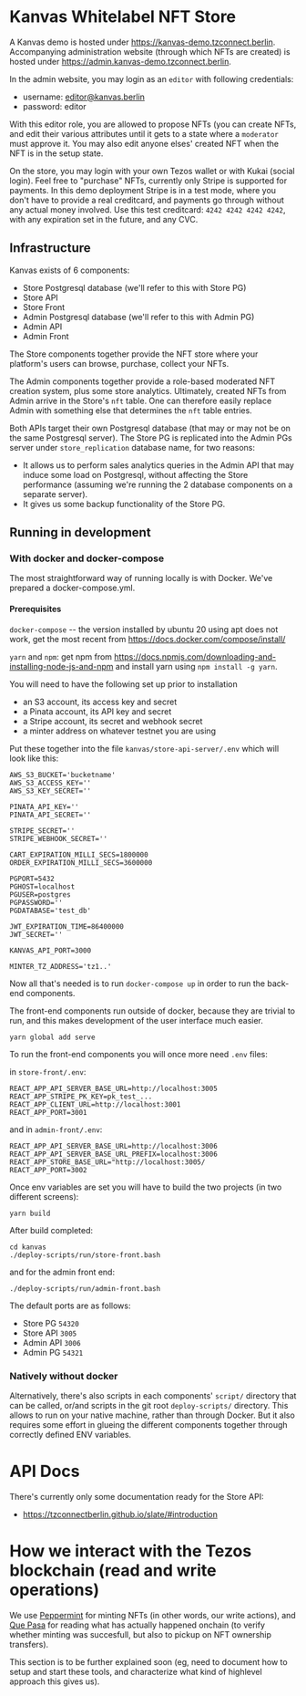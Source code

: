 # Kanvas Whitelabel NFT Store

A Kanvas demo is hosted under https://kanvas-demo.tzconnect.berlin. Accompanying administration website (through which NFTs are created) is hosted under https://admin.kanvas-demo.tzconnect.berlin.

In the admin website, you may login as an `editor` with following credentials:
- username: editor@kanvas.berlin
- password: editor

With this editor role, you are allowed to propose NFTs (you can create NFTs, and edit their various attributes until it gets to a state where a `moderator` must approve it. You may also edit anyone elses' created NFT when the NFT is in the setup state.

On the store, you may login with your own Tezos wallet or with Kukai (social login). Feel free to "purchase" NFTs, currently only Stripe is supported for payments. In this demo deployment Stripe is in a test mode, where you don't have to provide a real creditcard, and payments go through without any actual money involved. Use this test creditcard: `4242 4242 4242 4242`, with any expiration set in the future, and any CVC.

## Infrastructure

Kanvas exists of 6 components:
- Store Postgresql database (we'll refer to this with Store PG)
- Store API
- Store Front
- Admin Postgresql database (we'll refer to this with Admin PG)
- Admin API
- Admin Front

The Store components together provide the NFT store where your platform's users can browse, purchase, collect your NFTs.

The Admin components together provide a role-based moderated NFT creation system, plus some store analytics. Ultimately,
created NFTs from Admin arrive in the Store's `nft` table. One can therefore easily replace Admin with something else
that determines the `nft` table entries.

Both APIs target their own Postgresql database (that may or may not be on the same Postgresql server). The Store PG is
replicated into the Admin PGs server under `store_replication` database name, for two reasons:
- It allows us to perform sales analytics queries in the Admin API that may induce some load on Postgresql, without affecting the Store performance (assuming we're running the 2 database components on a separate server).
- It gives us some backup functionality of the Store PG.

## Running in development

### With docker and docker-compose
The most straightforward way of running locally is with Docker. We've prepared a docker-compose.yml.

#### Prerequisites

`docker-compose` -- the version installed by ubuntu 20 using apt does not work, get the most recent from https://docs.docker.com/compose/install/

`yarn` and `npm`: get npm from https://docs.npmjs.com/downloading-and-installing-node-js-and-npm and install yarn using `npm install -g yarn`.

You will need to have the following set up prior to installation
- an S3 account, its access key and secret
- a Pinata account, its API key and secret
- a Stripe account, its secret and webhook secret
- a minter address on whatever testnet you are using

Put these together into the file `kanvas/store-api-server/.env` which will look like this:

```
AWS_S3_BUCKET='bucketname'
AWS_S3_ACCESS_KEY=''
AWS_S3_KEY_SECRET=''

PINATA_API_KEY=''
PINATA_API_SECRET=''

STRIPE_SECRET=''
STRIPE_WEBHOOK_SECRET=''

CART_EXPIRATION_MILLI_SECS=1800000
ORDER_EXPIRATION_MILLI_SECS=3600000

PGPORT=5432
PGHOST=localhost
PGUSER=postgres
PGPASSWORD=''
PGDATABASE='test_db'

JWT_EXPIRATION_TIME=86400000
JWT_SECRET=''

KANVAS_API_PORT=3000

MINTER_TZ_ADDRESS='tz1..'
```

Now all that's needed is to run `docker-compose up` in order to run the back-end components.

The front-end components run outside of docker, because they are trivial to run, and this makes development of the user interface much easier.

```
yarn global add serve
```

To run the front-end components you will once more need `.env` files:

in `store-front/.env`:

```
REACT_APP_API_SERVER_BASE_URL=http://localhost:3005
REACT_APP_STRIPE_PK_KEY=pk_test_...
REACT_APP_CLIENT_URL=http://localhost:3001
REACT_APP_PORT=3001
```

and in `admin-front/.env`:
```
REACT_APP_API_SERVER_BASE_URL=http://localhost:3006
REACT_APP_API_SERVER_BASE_URL_PREFIX=localhost:3006
REACT_APP_STORE_BASE_URL="http://localhost:3005/
REACT_APP_PORT=3002
```

Once env variables are set you will have to build the two projects (in two different screens):

```
yarn build
```

After build completed:

```
cd kanvas
./deploy-scripts/run/store-front.bash
```

and for the admin front end:

```
./deploy-scripts/run/admin-front.bash
```


The default ports are as follows:
* Store PG `54320`
* Store API `3005`
* Admin API `3006`
* Admin PG `54321`

### Natively without docker

Alternatively, there's also scripts in each components' `script/` directory that can be called, or/and scripts in the git root `deploy-scripts/` directory. This allows to run on your native machine, rather than through Docker. But it also requires some effort in glueing the different components together through correctly defined ENV variables.


# API Docs

There's currently only some documentation ready for the Store API:

- https://tzconnectberlin.github.io/slate/#introduction


# How we interact with the Tezos blockchain (read and write operations)

We use [Peppermint](https://github.com/tzConnectBerlin/peppermint) for minting NFTs (in other words, our write actions), and [Que Pasa](https://github.com/tzConnectBerlin/que-pasa) for reading what has actually happened onchain (to verify whether minting was succesfull, but also to pickup on NFT ownership transfers).

This section is to be further explained soon (eg, need to document how to setup and start these tools, and characterize what kind of highlevel approach this gives us).

